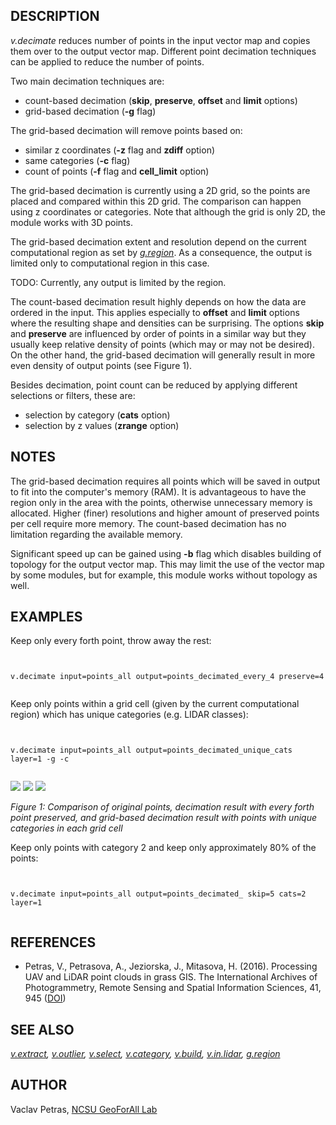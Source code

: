 

## DESCRIPTION

*v.decimate* reduces number of points in the input vector map
and copies them over to the output vector map. Different point decimation
techniques can be applied to reduce the number of points.

Two main decimation techniques are:

* count-based decimation (**skip**, **preserve**, **offset**
  and **limit** options)
* grid-based decimation (**-g** flag)

The grid-based decimation will remove points based on:

* similar z coordinates (**-z** flag and **zdiff** option)
* same categories (**-c** flag)
* count of points (**-f** flag and **cell\_limit** option)

The grid-based decimation is currently using a 2D grid, so the points
are placed and compared within this 2D grid. The comparison can happen
using z coordinates or categories.
Note that although the grid is only 2D, the module works with 3D points.

The grid-based decimation extent and resolution depend on the current
computational region as set by *[g.region](g.region.html)*.
As a consequence, the output is limited only to computational region
in this case.

TODO: Currently, any output is limited by the region.

The count-based decimation result highly depends on how the data are
ordered in the input. This applies especially to **offset** and
**limit** options where the resulting shape and densities can be
surprising. The options **skip** and **preserve** are influenced
by order of points in a similar way but they usually keep relative
density of points (which may or may not be desired).
On the other hand, the grid-based decimation will generally result in
more even density of output points (see Figure 1).

Besides decimation, point count can be reduced by applying different
selections or filters, these are:

* selection by category (**cats** option)
* selection by z values (**zrange** option)


## NOTES

The grid-based decimation requires all points which will be saved in output
to fit into the computer's memory (RAM).
It is advantageous to have the region only in the area
with the points, otherwise unnecessary memory is allocated.
Higher (finer) resolutions and higher amount of preserved points
per cell require more memory.
The count-based decimation has no limitation regarding the available memory.

Significant speed up can be gained using **-b** flag which disables
building of topology for the output vector map. This may limit the use
of the vector map by some modules, but for example, this module works
without topology as well.

## EXAMPLES

Keep only every forth point, throw away the rest:

```


v.decimate input=points_all output=points_decimated_every_4 preserve=4


```


Keep only points within a grid cell (given by the current computational
region) which has unique categories (e.g. LIDAR classes):

```


v.decimate input=points_all output=points_decimated_unique_cats layer=1 -g -c


```


![](v_decimate_original.png)
![](v_decimate_count.png)
![](v_decimate_grid_cat.png)

*Figure 1: Comparison of original points, decimation result
with every forth point preserved, and grid-based decimation
result with points with unique categories in each grid cell*

Keep only points with category 2 and keep only approximately 80% of the points:

```


v.decimate input=points_all output=points_decimated_ skip=5 cats=2 layer=1


```



## REFERENCES

* Petras, V., Petrasova, A., Jeziorska, J., Mitasova, H. (2016). Processing UAV
  and LiDAR point clouds in grass GIS. The International Archives of Photogrammetry,
  Remote Sensing and Spatial Information Sciences, 41, 945
  ([DOI](https://doi.org/10.5194/isprsarchives-XLI-B7-945-2016))


## SEE ALSO

*[v.extract](v.extract.html),
[v.outlier](v.outlier.html),
[v.select](v.select.html),
[v.category](v.category.html),
[v.build](v.build.html),
[v.in.lidar](v.in.lidar.html),
[g.region](g.region.html)*

## AUTHOR

Vaclav Petras, [NCSU GeoForAll Lab](https://geospatial.ncsu.edu/geoforall/)
